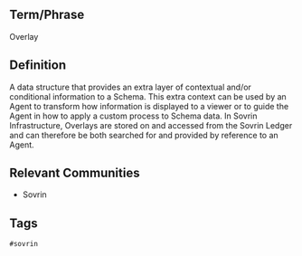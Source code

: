 ## Term/Phrase
Overlay

## Definition
A data structure that provides an extra layer of contextual and/or conditional information to a Schema. This extra context can be used by an Agent to transform how information is displayed to a viewer or to guide the Agent in how to apply a custom process to Schema data. In Sovrin Infrastructure, Overlays are stored on and accessed from the Sovrin Ledger and can therefore be both searched for and provided by reference to an Agent.

## Relevant Communities
* Sovrin

## Tags
```
#sovrin
```
